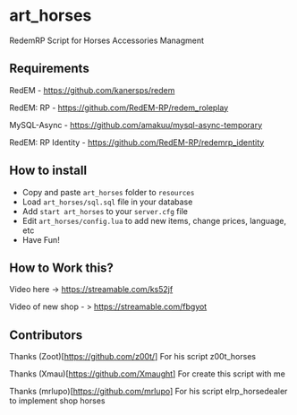 # art_horses
RedemRP Script for Horses Accessories Managment

## Requirements
RedEM - https://github.com/kanersps/redem

RedEM: RP - https://github.com/RedEM-RP/redem_roleplay

MySQL-Async - https://github.com/amakuu/mysql-async-temporary

RedEM: RP Identity - https://github.com/RedEM-RP/redemrp_identity

## How to install

* Copy and paste ```art_horses``` folder to ```resources```
* Load ```art_horses/sql.sql``` file in your database
* Add ```start art_horses``` to your ```server.cfg``` file
* Edit ```art_horses/config.lua``` to add new items, change prices, language, etc
* Have Fun!

## How to Work this?
Video here -> https://streamable.com/ks52jf

Video of new shop - > https://streamable.com/fbgyot

## Contributors
Thanks (Zoot)[https://github.com/z00t/] For his script z00t_horses

Thanks (Xmau)[https://github.com/Xmaught] For create this script with me

Thanks (mrlupo)[https://github.com/mrlupo] For his script elrp_horsedealer to implement shop horses
